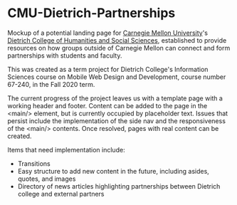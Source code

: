 # CMU-Dietrich-Partnerships

Mockup of a potential landing page for [Carnegie Mellon University](https://www.cmu.edu/)'s [Dietrich College of Humanities and Social Sciences](https://www.cmu.edu/dietrich/), established to provide resources on how groups outside of Carnegie Mellon can connect and form partnerships with students and faculty.

This was created as a term project for Dietrich College's Information Sciences course on Mobile Web Design and Development, course number 67-240, in the Fall 2020 term.

The current progress of the project leaves us with a template page with a working header and footer. Content can be added to the page in the \<main\/\> element, but is currently occupied by placeholder text. Issues that persist include the implementation of the side nav and the responsiveness of the \<main\/\> contents. Once resolved, pages with real content can be created.

Items that need implementation include:
* Transitions
* Easy structure to add new content in the future, including asides, quotes, and images
* Directory of news articles highlighting partnerships between Dietrich college and external partners
